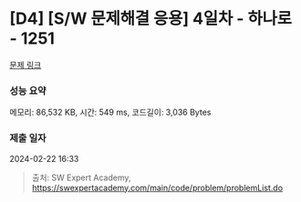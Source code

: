 # [D4] [S/W 문제해결 응용] 4일차 - 하나로 - 1251 

[문제 링크](https://swexpertacademy.com/main/code/problem/problemDetail.do?contestProbId=AV15StKqAQkCFAYD) 

### 성능 요약

메모리: 86,532 KB, 시간: 549 ms, 코드길이: 3,036 Bytes

### 제출 일자

2024-02-22 16:33



> 출처: SW Expert Academy, https://swexpertacademy.com/main/code/problem/problemList.do